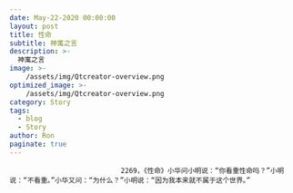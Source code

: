 ```yaml
---
date: May-22-2020 00:00:00
layout: post
title: 性命
subtitle: 神寓之言
description: >-
  神寓之言
image: >-
    /assets/img/Qtcreator-overview.png
optimized_image: >-
    /assets/img/Qtcreator-overview.png
category: Story
tags:
  - blog
  - Story
author: Ron
paginate: true
---
```


							　　2269，《性命》小华问小明说：“你看重性命吗？”小明说：“不看重。”小华又问：“为什么？”小明说：“因为我本来就不属于这个世界。”
							
							
						